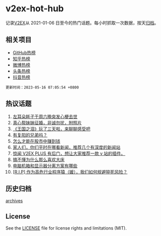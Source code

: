 # v2ex-hot-hub

 记录[V2EX](https://www.v2ex.com/)从 2021-01-06 日至今的热门话题。每小时抓取一次数据，按天[归档](archives)。
 
 ## 相关项目

- [GitHub热榜](https://github.com/snaildev/github-hot-hub)
- [知乎热榜](https://github.com/snaildev/zhihu-hot-hub)
- [微博热榜](https://github.com/snaildev/weibo-hot-hub)
- [头条热榜](https://github.com/snaildev/toutiao-hot-hub)
- [抖音热榜](https://github.com/snaildev/douyin-hot-hub)


 `更新时间：2023-05-16 07:05:54 +0800`

## 热议话题

1. [左耳朵耗子于周六晚突发心梗去世](https://www.v2ex.com/t/940072)
1. [真心帮妹妹征婚，非诚勿扰，附照片](https://www.v2ex.com/t/940146)
1. [《王国之泪》玩了三天啦，来聊聊感受吧](https://www.v2ex.com/t/940117)
1. [有复阳的兄弟吗？](https://www.v2ex.com/t/939998)
1. [怎么才能在股市中赚到钱](https://www.v2ex.com/t/940070)
1. [家人们，你们平时在哪看新闻，推荐几个有深度的新闻站](https://www.v2ex.com/t/940017)
1. [惊闻 V2EX PLUS 有后门，想让大家推荐一款 v 站的插件。](https://www.v2ex.com/t/940006)
1. [搞不懂为什么那么喜欢大床](https://www.v2ex.com/t/940023)
1. [电脑机箱和显示器分离方案有哪些](https://www.v2ex.com/t/940037)
1. [[R.I.P] 作为高危行业程序猿（媛），我们如何规避猝死风险？](https://www.v2ex.com/t/940169)

## 历史归档

[archives](archives)

## License

See the [LICENSE](LICENSE) file for license rights and limitations (MIT).
